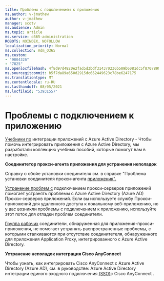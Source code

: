 ```yaml
---
title: Проблемы с подключением к приложению
ms.author: v-jmathew
author: v-jmathew
manager: scotv
ms.audience: Admin
ms.topic: article
ms.service: o365-administration
ROBOTS: NOINDEX, NOFOLLOW
localization_priority: Normal
ms.collection: Adm_O365
ms.custom:
- "9004326"
- "7825"
ms.openlocfilehash: 4f8d97d4820e2fad5d3bdf314370236b509b6081dc5f87078995282e72da0c18
ms.sourcegitcommit: b5f7da89a650d2915dc652449623c78be6247175
ms.translationtype: MT
ms.contentlocale: ru-RU
ms.lasthandoff: 08/05/2021
ms.locfileid: "53931557"
---
```

# <a name="application-connection-issues"></a>Проблемы с подключением к приложению

[Учебники по](https://docs.microsoft.com/azure/active-directory/saas-apps/tutorial-list) интеграции приложений с Azure Active Directory - Чтобы помочь интегрировать приложения с Azure Active Directory, мы разработали коллекцию учебных пособий, которые помогут вам в настройке.

**Соединитетор прокси-агента приложения для устранения неполадок**

Справку о сбойе установки соединителя см. в справке "Проблема установки соединителя прокси-агента [приложения".](https://docs.microsoft.com/azure/active-directory/manage-apps/application-proxy-connector-installation-problem)

[Устранение проблем с](https://docs.microsoft.com/azure/active-directory/manage-apps/application-proxy-debug-connectors) подключением прокси-серверов приложений помогает устранять проблемы с Azure Active Directory (Azure AD) Прокси-серверов приложений. Если вы используете службу Прокси-приложений для удаленного доступа к локальному веб-приложению, но у вас возникли проблемы с подключением к приложению, используйте этот поток для отладки проблем соединители.

[Группа рабочих](https://docs.microsoft.com/azure/active-directory/manage-apps/application-proxy-connectivity-no-working-connector) соединители, обнаруженная для приложения-прокси-приложения, не помогает устранять распространенные проблемы, с которыми сталкиваются при отсутствие соединитетеля, обнаруженного для приложения Application Proxy, интегрированного с Azure Active Directory.

**Устранение неполадок интеграция Cisco AnyConnect**

Чтобы узнать, как интегрировать Cisco AnyConnect с Azure Active Directory (Azure AD), см. в руководстве: Azure Active Directory интеграции единого входного подключения [(SSO)](https://docs.microsoft.com/azure/active-directory/saas-apps/cisco-anyconnect)с Cisco AnyConnect .
